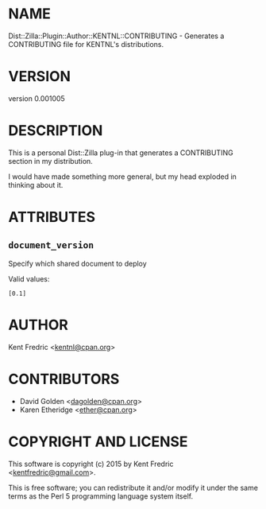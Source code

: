 # NAME

Dist::Zilla::Plugin::Author::KENTNL::CONTRIBUTING - Generates a CONTRIBUTING file for KENTNL's distributions.

# VERSION

version 0.001005

# DESCRIPTION

This is a personal Dist::Zilla plug-in that generates a CONTRIBUTING
section in my distribution.

I would have made something more general, but my head exploded in thinking about it.

# ATTRIBUTES

## `document_version`

Specify which shared document to deploy

Valid values:

    [0.1]

# AUTHOR

Kent Fredric &lt;kentnl@cpan.org>

# CONTRIBUTORS

- David Golden &lt;dagolden@cpan.org>
- Karen Etheridge &lt;ether@cpan.org>

# COPYRIGHT AND LICENSE

This software is copyright (c) 2015 by Kent Fredric &lt;kentfredric@gmail.com>.

This is free software; you can redistribute it and/or modify it under
the same terms as the Perl 5 programming language system itself.
